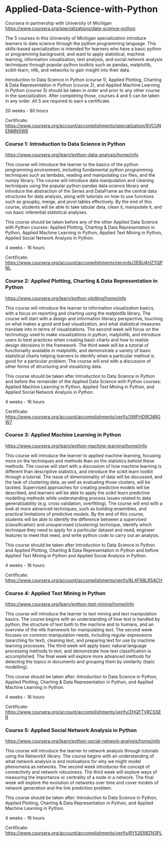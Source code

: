 # Applied-Data-Science-with-Python
Coursera in partnership with University of Michigan
https://www.coursera.org/specializations/data-science-python

The 5 courses in this University of Michigan specialization introduce learners to data science through the python programming language. This skills-based specialization is intended for learners who have a basic python or programming background, and want to apply statistical, machine learning, information visualization, text analysis, and social network analysis techniques through popular python toolkits such as pandas, matplotlib, scikit-learn, nltk, and networkx to gain insight into their data.

Introduction to Data Science in Python (course 1), Applied Plotting, Charting & Data Representation in Python (course 2), and Applied Machine Learning in Python (course 3) should be taken in order and prior to any other course in the specialization. After completing those, courses 4 and 5 can be taken in any order. All 5 are required to earn a certificate.

20 weeks - 80 hours

Certificate: https://www.coursera.org/account/accomplishments/specialization/6VCUNENMN5W6




### Course 1: Introduction to Data Science in Python

https://www.coursera.org/learn/python-data-analysis/home/info

This course will introduce the learner to the basics of the python programming environment, including fundamental python programming techniques such as lambdas, reading and manipulating csv files, and the numpy library. The course will introduce data manipulation and cleaning techniques using the popular python pandas data science library and introduce the abstraction of the Series and DataFrame as the central data structures for data analysis, along with tutorials on how to use functions such as groupby, merge, and pivot tables effectively. By the end of this course, students will be able to take tabular data, clean it, manipulate it, and run basic inferential statistical analyses.

This course should be taken before any of the other Applied Data Science with Python courses: Applied Plotting, Charting & Data Representation in Python, Applied Machine Learning in Python, Applied Text Mining in Python, Applied Social Network Analysis in Python.

4 weeks - 16 hours

Certificate: https://www.coursera.org/account/accomplishments/records/2EBUAHZYQPNL




### Course 2: Applied Plotting, Charting & Data Representation in Python

https://www.coursera.org/learn/python-plotting/home/info

This course will introduce the learner to information visualization basics, with a focus on reporting and charting using the matplotlib library. The course will start with a design and information literacy perspective, touching on what makes a good and bad visualization, and what statistical measures translate into in terms of visualizations. The second week will focus on the technology used to make visualizations in python, matplotlib, and introduce users to best practices when creating basic charts and how to realize design decisions in the framework. The third week will be a tutorial of functionality available in matplotlib, and demonstrate a variety of basic statistical charts helping learners to identify when a particular method is good for a particular problem. The course will end with a discussion of other forms of structuring and visualizing data.

This course should be taken after Introduction to Data Science in Python and before the remainder of the Applied Data Science with Python courses: Applied Machine Learning in Python, Applied Text Mining in Python, and Applied Social Network Analysis in Python.

4 weeks - 16 hours

Certificate: https://www.coursera.org/account/accomplishments/verify/3WFHDRCNRGW7




### Course 3: Applied Machine Learning in Python

https://www.coursera.org/learn/python-machine-learning/home/info

This course will introduce the learner to applied machine learning, focusing more on the techniques and methods than on the statistics behind these methods. The course will start with a discussion of how machine learning is different than descriptive statistics, and introduce the scikit learn toolkit through a tutorial. The issue of dimensionality of data will be discussed, and the task of clustering data, as well as evaluating those clusters, will be tackled. Supervised approaches for creating predictive models will be described, and learners will be able to apply the scikit learn predictive modelling methods while understanding process issues related to data generalizability (e.g. cross validation, overfitting). The course will end with a look at more advanced techniques, such as building ensembles, and practical limitations of predictive models. By the end of this course, students will be able to identify the difference between a supervised (classification) and unsupervised (clustering) technique, identify which technique they need to apply for a particular dataset and need, engineer features to meet that need, and write python code to carry out an analysis.

This course should be taken after Introduction to Data Science in Python and Applied Plotting, Charting & Data Representation in Python and before Applied Text Mining in Python and Applied Social Analysis in Python.

4 weeks - 16 hours

Certificate: https://www.coursera.org/account/accomplishments/verify/8L4FR8LR5ACH




### Course 4: Applied Text Mining in Python

https://www.coursera.org/learn/python-text-mining/home/info

This course will introduce the learner to text mining and text manipulation basics. The course begins with an understanding of how text is handled by python, the structure of text both to the machine and to humans, and an overview of the nltk framework for manipulating text. The second week focuses on common manipulation needs, including regular expressions (searching for text), cleaning text, and preparing text for use by machine learning processes. The third week will apply basic natural language processing methods to text, and demonstrate how text classification is accomplished. The final week will explore more advanced methods for detecting the topics in documents and grouping them by similarity (topic modelling).

This course should be taken after: Introduction to Data Science in Python, Applied Plotting, Charting & Data Representation in Python, and Applied Machine Learning in Python.

4 weeks - 16 hours

Certificate: https://www.coursera.org/account/accomplishments/verify/ZHQFTVRCSSER




### Course 5: Applied Social Network Analysis in Python

https://www.coursera.org/learn/python-social-network-analysis/home/info

This course will introduce the learner to network analysis through tutorials using the NetworkX library. The course begins with an understanding of what network analysis is and motivations for why we might model phenomena as networks. The second week introduces the concept of connectivity and network robustness. The third week will explore ways of measuring the importance or centrality of a node in a network. The final week will explore the evolution of networks over time and cover models of network generation and the link prediction problem.

This course should be taken after: Introduction to Data Science in Python, Applied Plotting, Charting & Data Representation in Python, and Applied Machine Learning in Python.

4 weeks - 16 hours

Certificate: https://www.coursera.org/account/accomplishments/verify/RY52ER8ZN3PL
